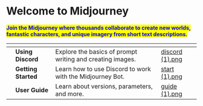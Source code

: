 # Welcome to Midjourney

<mark style="color:blue;">**Join the Midjourney where thousands collaborate to create new worlds, fantastic characters, and unique imagery from short text descriptions.**</mark>

<table data-view="cards" data-full-width="true"><thead><tr><th></th><th></th><th></th><th data-hidden data-card-cover data-type="files"></th></tr></thead><tbody><tr><td></td><td><strong>Using Discord</strong></td><td>Explore the basics of prompt writing and creating images.</td><td><a href=".gitbook/assets/discord (1).png">discord (1).png</a></td></tr><tr><td></td><td><strong>Getting Started</strong></td><td>Learn how to use Discord to work with the Midjourney Bot.</td><td><a href=".gitbook/assets/start (1).png">start (1).png</a></td></tr><tr><td></td><td><strong>User Guide</strong></td><td>Learn about versions, parameters, and more.</td><td><a href=".gitbook/assets/guide (1).png">guide (1).png</a></td></tr></tbody></table>
